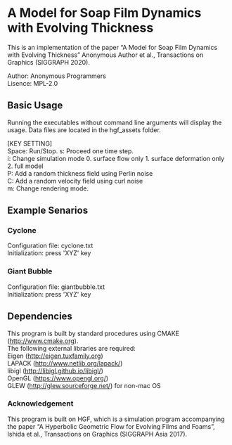 # A Model for Soap Film Dynamics with Evolving Thickness

This is an implementation of the paper “A Model for Soap Film Dynamics with Evolving Thickness” Anonymous Author et al., Transactions on Graphics (SIGGRAPH 2020).

Author: Anonymous Programmers  
Lisence: MPL-2.0

## Basic Usage
Running the executables without command line arguments will display the usage. Data files are located in the hgf_assets folder.

[KEY SETTING]  
Space: Run/Stop. 
s: Proceed one time step.  
i: Change simulation mode 0. surface flow only 1. surface deformation only 2. full model  
P: Add a random thickness field using Perlin noise  
C: Add a random velocity field using curl noise  
m: Change rendering mode.    


## Example Senarios

### Cyclone 
Configuration file: cyclone.txt  
Initialization: press 'XYZ' key

### Giant Bubble
Configuration file: giantbubble.txt  
Initialization: press 'XYZ' key

## Dependencies
This program is built by standard procedures using CMAKE (http://www.cmake.org).  
The following external libraries are required:     
Eigen (http://eigen.tuxfamily.org)  
LAPACK (http://www.netlib.org/lapack/)  
libigl (http://libigl.github.io/libigl/)  
OpenGL (https://www.opengl.org/)  
GLEW (http://glew.sourceforge.net/) for non-mac OS

### Acknowledgement
This program is built on HGF, which is a simulation program accompanying the paper “A Hyperbolic Geometric Flow for Evolving Films and Foams”, Ishida et al., Transactions on Graphics (SIGGRAPH Asia 2017).


